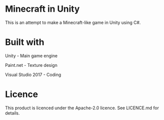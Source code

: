# Minecraft in Unity
This is an attempt to make a Minecraft-like game in Unity using C#.

# Built with
Unity - Main game engine

Paint.net - Texture design

Visual Studio 2017 - Coding

# Licence
This product is licenced under the Apache-2.0 licence.  See LICENCE.md for details.
